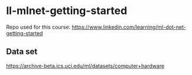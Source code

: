 # ll-mlnet-getting-started
Repo used for this course: https://www.linkedin.com/learning/ml-dot-net-getting-started

## Data set
https://archive-beta.ics.uci.edu/ml/datasets/computer+hardware
